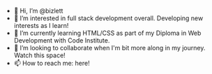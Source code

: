 - 👋 Hi, I’m @bizlett
- 👀 I’m interested in full stack development overall. Developing new interests as I learn!
- 🌱 I’m currently learning HTML/CSS as part of my Diploma in Web Development with Code Institute.
- 💞️ I’m looking to collaborate when I'm bit more along in my journey. Watch this space!
- 📫 How to reach me: here!

<!---
bizlett/bizlett is a ✨ special ✨ repository because its `README.md` (this file) appears on your GitHub profile.
You can click the Preview link to take a look at your changes.
--->
